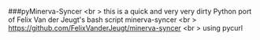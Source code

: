###pyMinerva-Syncer <br \>
this is a quick and very very dirty Python port of Felix Van der Jeugt's bash script minerva-syncer <br \>
https://github.com/FelixVanderJeugt/minerva-syncer <br \>
using pycurl
